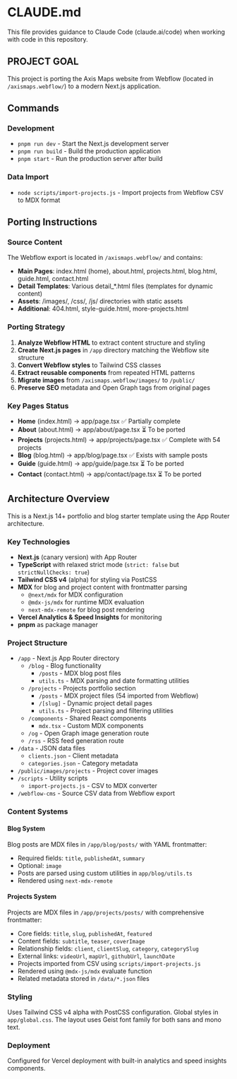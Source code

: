 # CLAUDE.md

This file provides guidance to Claude Code (claude.ai/code) when working with code in this repository.

## PROJECT GOAL
This project is porting the Axis Maps website from Webflow (located in `/axismaps.webflow/`) to a modern Next.js application.

## Commands

### Development
- `pnpm run dev` - Start the Next.js development server
- `pnpm run build` - Build the production application
- `pnpm start` - Run the production server after build

### Data Import
- `node scripts/import-projects.js` - Import projects from Webflow CSV to MDX format

## Porting Instructions

### Source Content
The Webflow export is located in `/axismaps.webflow/` and contains:
- **Main Pages**: index.html (home), about.html, projects.html, blog.html, guide.html, contact.html
- **Detail Templates**: Various detail_*.html files (templates for dynamic content)
- **Assets**: /images/, /css/, /js/ directories with static assets
- **Additional**: 404.html, style-guide.html, more-projects.html

### Porting Strategy
1. **Analyze Webflow HTML** to extract content structure and styling
2. **Create Next.js pages** in `/app` directory matching the Webflow site structure
3. **Convert Webflow styles** to Tailwind CSS classes
4. **Extract reusable components** from repeated HTML patterns
5. **Migrate images** from `/axismaps.webflow/images/` to `/public/`
6. **Preserve SEO** metadata and Open Graph tags from original pages

### Key Pages Status
- **Home** (index.html) → app/page.tsx ✅ Partially complete
- **About** (about.html) → app/about/page.tsx ⏳ To be ported
- **Projects** (projects.html) → app/projects/page.tsx ✅ Complete with 54 projects
- **Blog** (blog.html) → app/blog/page.tsx ✅ Exists with sample posts
- **Guide** (guide.html) → app/guide/page.tsx ⏳ To be ported
- **Contact** (contact.html) → app/contact/page.tsx ⏳ To be ported

## Architecture Overview

This is a Next.js 14+ portfolio and blog starter template using the App Router architecture.

### Key Technologies
- **Next.js** (canary version) with App Router
- **TypeScript** with relaxed strict mode (`strict: false` but `strictNullChecks: true`)
- **Tailwind CSS v4** (alpha) for styling via PostCSS
- **MDX** for blog and project content with frontmatter parsing
  - `@next/mdx` for MDX configuration
  - `@mdx-js/mdx` for runtime MDX evaluation
  - `next-mdx-remote` for blog post rendering
- **Vercel Analytics & Speed Insights** for monitoring
- **pnpm** as package manager

### Project Structure

- `/app` - Next.js App Router directory
  - `/blog` - Blog functionality
    - `/posts` - MDX blog post files
    - `utils.ts` - MDX parsing and date formatting utilities
  - `/projects` - Projects portfolio section
    - `/posts` - MDX project files (54 imported from Webflow)
    - `/[slug]` - Dynamic project detail pages
    - `utils.ts` - Project parsing and filtering utilities
  - `/components` - Shared React components
    - `mdx.tsx` - Custom MDX components
  - `/og` - Open Graph image generation route
  - `/rss` - RSS feed generation route
- `/data` - JSON data files
  - `clients.json` - Client metadata
  - `categories.json` - Category metadata
- `/public/images/projects` - Project cover images
- `/scripts` - Utility scripts
  - `import-projects.js` - CSV to MDX converter
- `/webflow-cms` - Source CSV data from Webflow export

### Content Systems

#### Blog System
Blog posts are MDX files in `/app/blog/posts/` with YAML frontmatter:
- Required fields: `title`, `publishedAt`, `summary`
- Optional: `image`
- Posts are parsed using custom utilities in `app/blog/utils.ts`
- Rendered using `next-mdx-remote`

#### Projects System
Projects are MDX files in `/app/projects/posts/` with comprehensive frontmatter:
- Core fields: `title`, `slug`, `publishedAt`, `featured`
- Content fields: `subtitle`, `teaser`, `coverImage`
- Relationship fields: `client`, `clientSlug`, `category`, `categorySlug`
- External links: `videoUrl`, `mapUrl`, `githubUrl`, `launchDate`
- Projects imported from CSV using `scripts/import-projects.js`
- Rendered using `@mdx-js/mdx` evaluate function
- Related metadata stored in `/data/*.json` files

### Styling

Uses Tailwind CSS v4 alpha with PostCSS configuration. Global styles in `app/global.css`. The layout uses Geist font family for both sans and mono text.

### Deployment

Configured for Vercel deployment with built-in analytics and speed insights components.